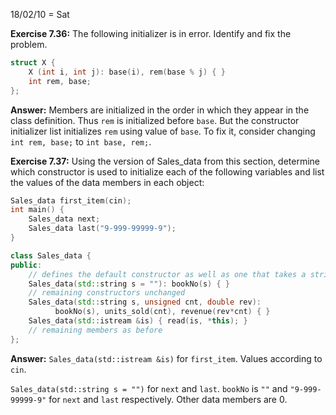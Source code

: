 18/02/10 = Sat

**Exercise 7.36:** The following initializer is in error. Identify and fix the problem.

```c++
struct X {
	X (int i, int j): base(i), rem(base % j) { }
	int rem, base;
};
```

**Answer:** Members are initialized in the order in which they appear in the class definition. Thus `rem` is initialized before `base`. But the constructor initializer list initializes `rem` using value of `base`. To fix it, consider changing `int rem, base;` to `int base, rem;`.

**Exercise 7.37:** Using the version of Sales_data from this section, determine which constructor is used to initialize each of the following variables and list the values of the data members in each object:

```c++
Sales_data first_item(cin);
int main() {
	Sales_data next;
	Sales_data last("9-999-99999-9");
}
```

```c++
class Sales_data {
public:
    // defines the default constructor as well as one that takes a string argument
    Sales_data(std::string s = ""): bookNo(s) { }
    // remaining constructors unchanged
    Sales_data(std::string s, unsigned cnt, double rev):
          bookNo(s), units_sold(cnt), revenue(rev*cnt) { }
    Sales_data(std::istream &is) { read(is, *this); }
    // remaining members as before
};
```

**Answer:**  `Sales_data(std::istream &is)` for `first_item`. Values according to `cin`.

`Sales_data(std::string s = "")` for `next` and `last`. `bookNo` is `""` and `"9-999-99999-9"` for `next` and `last` respectively. Other data members are 0.
